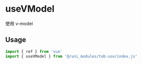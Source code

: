 # useVModel

使用 v-model

## Usage

```js
import { ref } from 'vue'
import { useVModel } from '@/uni_modules/tob-use/index.js'


```

